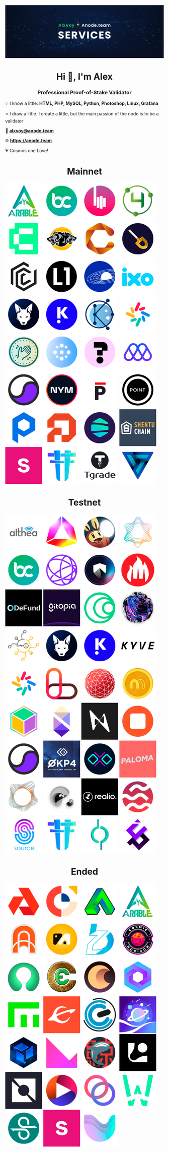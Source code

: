 <img src="https://raw.githubusercontent.com/Voynitskiy/Voynitskiy/main/AlxVoy.png">

<h1 align="center">Hi 👋, I'm Alex</h1>
<h3 align="center">Professional Proof-of-Stake Validator</h3>
  
 💡 I know a little: **HTML, PHP, MySQL, Python, Photoshop, Linux, Grafana**
 
 ⭐ I draw a little. I create a little, but the main passion of the node is to be a validator
 
 💌 **alxvoy@anode.team**
 
 🌐 **https://anode.team**

 💗 Cosmos one Love!

<h1 align="center">Mainnet</h1>

[<img src='https://raw.githubusercontent.com/Voynitskiy/Voynitskiy/main/mainnet/logo/Arable.png' alt='umee'  width='117'>](https://github.com/Voynitskiy/Voynitskiy/blob/main/mainnet/Arable/README.md)
[<img src='https://raw.githubusercontent.com/Voynitskiy/Voynitskiy/main/mainnet/logo/BitCanna.png' alt='nym'  width='117'>](https://github.com/Voynitskiy/Voynitskiy/blob/main/mainnet/BitCanna/README.md)
[<img src='https://raw.githubusercontent.com/Voynitskiy/Voynitskiy/main/mainnet/logo/BitSong.png' alt='mises'  width='117'>](https://github.com/Voynitskiy/Voynitskiy/blob/main/mainnet/BitSong/README.md)
[<img src='https://raw.githubusercontent.com/Voynitskiy/Voynitskiy/main/mainnet/logo/c4e.png' alt='Chain4Energy'  width='117'>](https://github.com/Voynitskiy/Voynitskiy/blob/main/mainnet/C4E/README.md)
[<img src='https://raw.githubusercontent.com/Voynitskiy/Voynitskiy/main/mainnet/logo/Canto.png' alt='Canto'  width='117'>](https://github.com/Voynitskiy/Voynitskiy/blob/main/mainnet/Canto/README.md)
[<img src='https://raw.githubusercontent.com/Voynitskiy/Voynitskiy/main/mainnet/logo/Cerberus.png' alt='Cerberus'  width='117'>](https://github.com/Voynitskiy/Voynitskiy/blob/main/mainnet/Cerberus/README.md)
[<img src='https://raw.githubusercontent.com/Voynitskiy/Voynitskiy/main/mainnet/logo/CHEQD%20Network.png' alt='CHEQD Network'  width='117'>](https://github.com/Voynitskiy)
[<img src='https://raw.githubusercontent.com/Voynitskiy/Voynitskiy/main/mainnet/logo/DIG.png' alt='DIG'  width='117'>](https://github.com/Voynitskiy/Voynitskiy/blob/main/mainnet/DIG/README.md)
[<img src='https://raw.githubusercontent.com/Voynitskiy/Voynitskiy/main/mainnet/logo/FirmaChain.png' alt='FirmaChain'  width='117'>](https://github.com/Voynitskiy/Voynitskiy/blob/main/mainnet/FirmaChain/README.md)
[<img src='https://raw.githubusercontent.com/Voynitskiy/Voynitskiy/main/mainnet/logo/GenesisL1.png' alt='GenesisL1'  width='117'>](https://github.com/Voynitskiy/Voynitskiy/tree/main/mainnet/GenesisL1/README.md)
[<img src='https://raw.githubusercontent.com/Voynitskiy/Voynitskiy/main/mainnet/logo/Gravity%20Bridge.png' alt='Gravity Bridge'  width='117'>](https://github.com/Voynitskiy/Voynitskiy/blob/main/mainnet/Gravity/README.md)
[<img src='https://raw.githubusercontent.com/Voynitskiy/Voynitskiy/main/mainnet/logo/IXO.png' alt='IXO'  width='117'>](https://github.com/Voynitskiy/Voynitskiy/blob/main/mainnet/IXO/README.md)
[<img src='https://raw.githubusercontent.com/Voynitskiy/Voynitskiy/main/mainnet/logo/Jackal.png' alt='Jackal'  width='117'>](https://github.com/Voynitskiy/Voynitskiy/blob/main/mainnet/Jackal/README.md)
[<img src='https://raw.githubusercontent.com/Voynitskiy/Voynitskiy/main/mainnet/logo/Ki-Chain.png' alt='Ki-Chain'  width='117'>](https://github.com/Voynitskiy/Voynitskiy/tree/main/mainnet/KiChain/README.md)
[<img src='https://raw.githubusercontent.com/Voynitskiy/Voynitskiy/main/mainnet/logo/Konstellation.png' alt='Konstellation'  width='117'>](https://github.com/Voynitskiy/Voynitskiy/tree/main/mainnet/Konstellation/README.md)
[<img src='https://raw.githubusercontent.com/Voynitskiy/Voynitskiy/main/mainnet/logo/Lambda.png' alt='Lambda'  width='117'>](https://github.com/Voynitskiy/Voynitskiy/blob/main/mainnet/Lambda/README.md)
[<img src='https://raw.githubusercontent.com/Voynitskiy/Voynitskiy/main/mainnet/logo/LikeCoin.png' alt='LikeCoin'  width='117'>](https://github.com/Voynitskiy/Voynitskiy/blob/main/mainnet/LikeCoin/README.md)
[<img src='https://raw.githubusercontent.com/Voynitskiy/Voynitskiy/main/mainnet/logo/Lum.png' alt='Lum'  width='117'>](https://github.com/Voynitskiy/Voynitskiy/blob/main/mainnet/Lum/README.md)
[<img src='https://raw.githubusercontent.com/Voynitskiy/Voynitskiy/main/mainnet/logo/MEME.png' alt='MEME'  width='117'>](https://github.com/Voynitskiy/Voynitskiy/blob/main/mainnet/MEME/README.md)
[<img src='https://raw.githubusercontent.com/Voynitskiy/Voynitskiy/main/mainnet/logo/Mises.png' alt='Mises'  width='117'>](https://github.com/Voynitskiy/Voynitskiy/blob/main/mainnet/Mises/README.md)
[<img src='https://raw.githubusercontent.com/Voynitskiy/Voynitskiy/main/mainnet/logo/Nomic.png' alt='Nomic'  width='117'>](https://github.com/Voynitskiy)
[<img src='https://raw.githubusercontent.com/Voynitskiy/Voynitskiy/main/mainnet/logo/NYM.png' alt='NYM'  width='117'>](https://github.com/Voynitskiy)
[<img src='https://raw.githubusercontent.com/Voynitskiy/Voynitskiy/main/mainnet/logo/Persistence.png' alt='Persistence'  width='117'>](https://github.com/Voynitskiy)
[<img src='https://raw.githubusercontent.com/Voynitskiy/Voynitskiy/main/mainnet/logo/Point.png' alt='Point'  width='117'>](https://github.com/Voynitskiy/Voynitskiy/blob/main/mainnet/Point/README.md)
[<img src='https://raw.githubusercontent.com/Voynitskiy/Voynitskiy/main/mainnet/logo/Provenance.png' alt='Provenance'  width='117'>](https://github.com/Voynitskiy)
[<img src='https://raw.githubusercontent.com/Voynitskiy/Voynitskiy/main/testnet/logo/Pylons.png' alt='Pylons'  width='117'>](https://github.com/Voynitskiy)
[<img src='https://raw.githubusercontent.com/Voynitskiy/Voynitskiy/main/mainnet/logo/Rizon.png' alt='Rizon'  width='117'>](https://github.com/Voynitskiy)
[<img src='https://raw.githubusercontent.com/Voynitskiy/Voynitskiy/main/mainnet/logo/Shentu.png' alt='Shentu'  width='117'>](https://github.com/Voynitskiy)
[<img src='https://raw.githubusercontent.com/Voynitskiy/Voynitskiy/main/testnet/logo/Stride.png' alt='Stride'  width='117'>](https://github.com/Voynitskiy)
[<img src='https://raw.githubusercontent.com/Voynitskiy/Voynitskiy/main/mainnet/logo/Teritori.png' alt='Teritori'  width='117'>](https://github.com/Voynitskiy/Voynitskiy/blob/main/mainnet/Teritori/README.md)
[<img src='https://raw.githubusercontent.com/Voynitskiy/Voynitskiy/main/mainnet/logo/Tgrade.png' alt='Tgrade'  width='117'>](https://github.com/Voynitskiy/Voynitskiy/blob/main/mainnet/Tgrade/README.md)
[<img src='https://raw.githubusercontent.com/Voynitskiy/Voynitskiy/main/mainnet/logo/Vidulum.png' alt='Vidulum'  width='117'>](https://github.com/Voynitskiy/Voynitskiy/blob/main/mainnet/Vidulum/README.md)

<h1 align="center">Testnet</h1>

[<img src='https://raw.githubusercontent.com/Voynitskiy/Voynitskiy/main/testnet/logo/Althea.png' alt='Althea'  width='117'>](https://github.com/Voynitskiy/Voynitskiy/tree/main/testnet/Althea/README.md)
[<img src='https://raw.githubusercontent.com/Voynitskiy/Voynitskiy/main/testnet/logo/Andromeda.png' alt='Andromeda'  width='117'>](https://github.com/Voynitskiy/Voynitskiy/tree/main/testnet/Andromeda/README.md)
[<img src='https://raw.githubusercontent.com/Voynitskiy/Voynitskiy/main/testnet/logo/Androma.png' alt='Androma'  width='117'>](https://github.com/Voynitskiy)
[<img src='https://raw.githubusercontent.com/Voynitskiy/Voynitskiy/main/testnet/logo/Aura.png' alt='Aura'  width='117'>](https://github.com/Voynitskiy/Voynitskiy/tree/main/testnet/Aura/README.md)
[<img src='https://raw.githubusercontent.com/Voynitskiy/Voynitskiy/main/testnet/logo/BitCanna.png' alt='BitCanna'  width='117'>](https://github.com/Voynitskiy)
[<img src='https://raw.githubusercontent.com/Voynitskiy/Voynitskiy/main/testnet/logo/Celestia.png' alt='Celestia'  width='117'>](https://github.com/Voynitskiy)
[<img src='https://raw.githubusercontent.com/Voynitskiy/Voynitskiy/main/testnet/logo/Clan.png' alt='Clan'  width='117'>](https://github.com/Voynitskiy)
[<img src='https://raw.githubusercontent.com/Voynitskiy/Voynitskiy/main/testnet/logo/Crowd.png' alt='Crowd'  width='117'>](https://github.com/Voynitskiy)
[<img src='https://raw.githubusercontent.com/Voynitskiy/Voynitskiy/main/testnet/logo/DeFund.png' alt='DeFund'  width='117'>](https://github.com/Voynitskiy)
[<img src='https://raw.githubusercontent.com/Voynitskiy/Voynitskiy/main/testnet/logo/Gitopia.png' alt='Gitopia'  width='117'>](https://github.com/Voynitskiy)
[<img src='https://raw.githubusercontent.com/Voynitskiy/Voynitskiy/main/testnet/logo/HAQQ.png' alt='HAQQ'  width='117'>](https://github.com/Voynitskiy)
[<img src='https://raw.githubusercontent.com/Voynitskiy/Voynitskiy/main/testnet/logo/Humans.png' alt='Humans'  width='117'>](https://github.com/Voynitskiy/Voynitskiy/tree/main/testnet/Humans/README.md)
[<img src='https://raw.githubusercontent.com/Voynitskiy/Voynitskiy/main/testnet/logo/Hypersign.png' alt='Hypersign'  width='117'>](https://github.com/Voynitskiy/Voynitskiy/tree/main/testnet/Hypersign/README.md)
[<img src='https://raw.githubusercontent.com/Voynitskiy/Voynitskiy/main/testnet/logo/Jackal.png' alt='Jackal'  width='117'>](https://github.com/Voynitskiy)
[<img src='https://raw.githubusercontent.com/Voynitskiy/Voynitskiy/main/testnet/logo/Ki-Chain.png' alt='Ki-Chain'  width='117'>](https://github.com/Voynitskiy/Voynitskiy/tree/main/testnet/KiChain/README.md)
[<img src='https://raw.githubusercontent.com/Voynitskiy/Voynitskiy/main/testnet/logo/KYVE.png' alt='KYVE'  width='117'>](https://github.com/Voynitskiy)
[<img src='https://raw.githubusercontent.com/Voynitskiy/Voynitskiy/main/testnet/logo/Lambda.png' alt='Lambda'  width='117'>](https://github.com/Voynitskiy/Voynitskiy/tree/main/testnet/Lambda/README.md)
[<img src='https://raw.githubusercontent.com/Voynitskiy/Voynitskiy/main/testnet/logo/Lava.png' alt='Mars'  width='117'>](https://github.com/Voynitskiy/Voynitskiy/tree/main/testnet/Lava/README.md)
[<img src='https://raw.githubusercontent.com/Voynitskiy/Voynitskiy/main/testnet/logo/Mars.png' alt='Mars'  width='117'>](https://github.com/Voynitskiy/Voynitskiy/tree/main/testnet/Mars/README.md)
[<img src='https://raw.githubusercontent.com/Voynitskiy/Voynitskiy/main/testnet/logo/Mande.png' alt='Mande Networl'  width='117'>](https://github.com/Voynitskiy)
[<img src='https://raw.githubusercontent.com/Voynitskiy/Voynitskiy/main/testnet/logo/MUN.png' alt='MUN'  width='117'>](https://github.com/Voynitskiy)
[<img src='https://raw.githubusercontent.com/Voynitskiy/Voynitskiy/main/testnet/logo/Nibiru.png' alt='Nibiru'  width='117'>](https://github.com/Voynitskiy/Voynitskiy/tree/main/testnet/Nibiru/README.md)
[<img src='https://raw.githubusercontent.com/Voynitskiy/Voynitskiy/main/testnet/logo/Nois.png' alt='Nois'  width='117'>](https://github.com/Voynitskiy)
[<img src='https://raw.githubusercontent.com/Voynitskiy/Voynitskiy/main/testnet/logo/Nolus.png' alt='Nolus'  width='117'>](https://github.com/Voynitskiy)
[<img src='https://raw.githubusercontent.com/Voynitskiy/Voynitskiy/main/testnet/logo/Nomic.png' alt='Nomic'  width='117'>](https://github.com/Voynitskiy)
[<img src='https://raw.githubusercontent.com/Voynitskiy/Voynitskiy/main/testnet/logo/OKP4.png' alt='OKP4'  width='117'>](https://github.com/Voynitskiy/Voynitskiy/tree/main/testnet/OKP4/README.md)
[<img src='https://raw.githubusercontent.com/Voynitskiy/Voynitskiy/main/testnet/logo/OLLO.png' alt='OLLO'  width='117'>](https://github.com/Voynitskiy)
[<img src='https://raw.githubusercontent.com/Voynitskiy/Voynitskiy/main/testnet/logo/Paloma.png' alt='Paloma'  width='117'>](https://github.com/Voynitskiy)
[<img src='https://raw.githubusercontent.com/Voynitskiy/Voynitskiy/main/testnet/logo/Penumbra.png' alt='Penumbra'  width='117'>](https://github.com/Voynitskiy)
[<img src='https://raw.githubusercontent.com/Voynitskiy/Voynitskiy/main/testnet/logo/Quicksilver.png' alt='Quicksilver'  width='117'>](https://github.com/Voynitskiy)
[<img src='https://raw.githubusercontent.com/Voynitskiy/Voynitskiy/main/testnet/logo/Realio.png' alt='Realio'  width='117'>](https://github.com/Voynitskiy)
[<img src='https://raw.githubusercontent.com/Voynitskiy/Voynitskiy/main/testnet/logo/Sei.png' alt='Sei'  width='117'>](https://github.com/Voynitskiy)
[<img src='https://raw.githubusercontent.com/Voynitskiy/Voynitskiy/main/testnet/logo/Source.png' alt='Source'  width='117'>](https://github.com/Voynitskiy)
[<img src='https://raw.githubusercontent.com/Voynitskiy/Voynitskiy/main/testnet/logo/Teritori.png' alt='Teritori'  width='117'>](https://github.com/Voynitskiy)
[<img src='https://raw.githubusercontent.com/Voynitskiy/Voynitskiy/main/testnet/logo/TerpNetwork.png' alt='Terp Network'  width='117'>](https://github.com/Voynitskiy)
[<img src='https://raw.githubusercontent.com/Voynitskiy/Voynitskiy/main/testnet/logo/Uptick%20Network.png' alt='Uptick Network'  width='117'>](https://github.com/Voynitskiy)

<h1 align="center">Ended</h1>

[<img src='https://raw.githubusercontent.com/Voynitskiy/Voynitskiy/main/testnet/logo/Akash%20Network.png' alt='Akash Network'  width='117'>](https://github.com/Voynitskiy)
[<img src='https://raw.githubusercontent.com/Voynitskiy/Voynitskiy/main/testnet/logo/Anoma.png' alt='Anoma'  width='117'>](https://github.com/Voynitskiy)
[<img src='https://raw.githubusercontent.com/Voynitskiy/Voynitskiy/main/testnet/logo/Another-1.png' alt='Another-1'  width='117'>](https://github.com/Voynitskiy)
[<img src='https://raw.githubusercontent.com/Voynitskiy/Voynitskiy/main/testnet/logo/Arable.png' alt='Arable'  width='117'>](https://github.com/Voynitskiy)
[<img src='https://raw.githubusercontent.com/Voynitskiy/Voynitskiy/main/testnet/logo/Archway.png' alt='Archway'  width='117'>](https://github.com/Voynitskiy)
[<img src='https://raw.githubusercontent.com/Voynitskiy/Voynitskiy/main/testnet/logo/AssetMantle.png' alt='AssetMantle'  width='117'>](https://github.com/Voynitskiy)
[<img src='https://raw.githubusercontent.com/Voynitskiy/Voynitskiy/main/testnet/logo/BeeZee.png' alt='BeeZee'  width='117'>](https://github.com/Voynitskiy)
[<img src='https://raw.githubusercontent.com/Voynitskiy/Voynitskiy/main/testnet/logo/Cosmic%20Horizon.png' alt='Cosmic Horizon'  width='117'>](https://github.com/Voynitskiy)
[<img src='https://raw.githubusercontent.com/Voynitskiy/Voynitskiy/main/mainnet/logo/Chronic.png' alt='Chronic'  width='117'>](https://github.com/Voynitskiy)
[<img src='https://raw.githubusercontent.com/Voynitskiy/Voynitskiy/main/testnet/logo/Craft%20Economy.png' alt='Craft Economy'  width='117'>](https://github.com/Voynitskiy)
[<img src='https://raw.githubusercontent.com/Voynitskiy/Voynitskiy/main/testnet/logo/Crescent%20Network.png' alt='Crescent Network'  width='117'>](https://github.com/Voynitskiy)
[<img src='https://raw.githubusercontent.com/Voynitskiy/Voynitskiy/main/testnet/logo/DWS.png' alt='DWS'  width='117'>](https://github.com/Voynitskiy)
[<img src='https://raw.githubusercontent.com/Voynitskiy/Voynitskiy/main/testnet/logo/Empower.png' alt='Empower'  width='117'>](https://github.com/Voynitskiy)
[<img src='https://raw.githubusercontent.com/Voynitskiy/Voynitskiy/main/testnet/logo/Evmos.png' alt='Evmos'  width='117'>](https://github.com/Voynitskiy)
[<img src='https://raw.githubusercontent.com/Voynitskiy/Voynitskiy/main/testnet/logo/Game.png' alt='Game'  width='117'>](https://github.com/Voynitskiy)
[<img src='https://raw.githubusercontent.com/Voynitskiy/Voynitskiy/main/mainnet/logo/Galaxy.png' alt='Galaxy'  width='117'>](https://github.com/Voynitskiy)
[<img src='https://raw.githubusercontent.com/Voynitskiy/Voynitskiy/main/testnet/logo/Kira.png' alt='Kira'  width='117'>](https://github.com/Voynitskiy)
[<img src='https://raw.githubusercontent.com/Voynitskiy/Voynitskiy/main/testnet/logo/Klever.png' alt='Klever'  width='117'>](https://github.com/Voynitskiy)
[<img src='https://raw.githubusercontent.com/Voynitskiy/Voynitskiy/main/testnet/logo/Kujira.png' alt='Kujira'  width='117'>](https://github.com/Voynitskiy)
[<img src='https://raw.githubusercontent.com/Voynitskiy/Voynitskiy/main/testnet/logo/Laconic%20Network.png' alt='Laconic Network'  width='117'>](https://github.com/Voynitskiy)
[<img src='https://raw.githubusercontent.com/Voynitskiy/Voynitskiy/main/testnet/logo/Neutron.png' alt='Neutron'  width='117'>](https://github.com/Voynitskiy)
[<img src='https://raw.githubusercontent.com/Voynitskiy/Voynitskiy/main/testnet/logo/Omniflix.png' alt='Omniflix'  width='117'>](https://github.com/Voynitskiy)
[<img src='https://raw.githubusercontent.com/Voynitskiy/Voynitskiy/main/testnet/logo/Rebus.png' alt='Rebus'  width='117'>](https://github.com/Voynitskiy)
[<img src='https://raw.githubusercontent.com/Voynitskiy/Voynitskiy/main/testnet/logo/StaFi.png' alt='StaFi'  width='117'>](https://github.com/Voynitskiy)
[<img src='https://raw.githubusercontent.com/Voynitskiy/Voynitskiy/main/testnet/logo/Stratos.png' alt='Stratos'  width='117'>](https://github.com/Voynitskiy)
[<img src='https://raw.githubusercontent.com/Voynitskiy/Voynitskiy/main/testnet/logo/Stride.png' alt='Stride'  width='117'>](https://github.com/Voynitskiy)
[<img src='https://raw.githubusercontent.com/Voynitskiy/Voynitskiy/main/testnet/logo/Umee.png' alt='Umee'  width='117'>](https://github.com/Voynitskiy)

